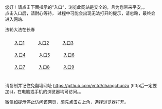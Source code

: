 您好！请点击下面指示的“入口”，浏览此网站是安全的，且为您带来平安。。 <br/>
点击入口后，请耐心等待， 过程中可能会出现无法打开的提示，请忽略，最终会进入网站. </br>

法轮大法在长春<br/>
<div style="padding:10px"><a style="margin:20px" target="_blank" href="https://d3fc5sgpl8emic.cloudfront.net/2Qpsp?tvjocwqg" id="ccLink1" rel="nofollow">入口1</a> <a target="_blank" style="margin:20px" href="https://d3ipl5b3xhau8u.cloudfront.net/2Qpsp?tpgixg" id="ccLink2" rel="nofollow">入口2</a> <a style="margin:20px" target="_blank" href="https://d2eh2uos074c4c.cloudfront.net/2Qpsp?bjdqja" id="ccLink3" rel="nofollow">入口3</a></div>

<div style="padding:10px" ><a style="margin:20px" target="_blank" href="https://d3fc5sgpl8emic.cloudfront.net/2Qpsp?tvjocwqg" id="ccLink4" rel="nofollow">入口4</a> <a style="margin:20px" href="https://d3ipl5b3xhau8u.cloudfront.net/2Qpsp?tpgixg" target="_blank" id="ccLink5" rel="nofollow">入口5</a> <a style="margin:20px" href="https://d2eh2uos074c4c.cloudfront.net/2Qpsp?bjdqja" target="_blank" id="ccLink6" rel="nofollow">入口6</a></div>

<div style="padding:10px"><a style="margin:20px" target="_blank" href="https://d3fc5sgpl8emic.cloudfront.net/2Qpsp?tvjocwqg" id="ccLink7" rel="nofollow">入口7</a> <a style="margin:20px" href="https://d3ipl5b3xhau8u.cloudfront.net/2Qpsp?tpgixg" target="_blank" id="ccLink8" rel="nofollow">入口8</a> <a style="margin:20px" target="_blank" href="https://d2eh2uos074c4c.cloudfront.net/2Qpsp?bjdqja" id="ccLink9" rel="nofollow">入口9</a></div>

<br/>



请复制并记住免翻墙网址 https://github.com/yntd/changchunzx (http后一定要加s)，在电脑或手机的浏览器均可访问。。<br/>

微信如提示停止访问该网页，须先点击右上角，选择浏览器打开。
